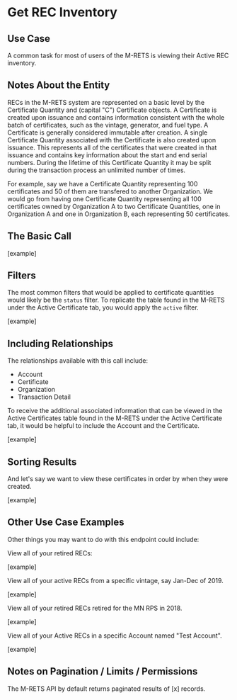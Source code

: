 # Get REC Inventory

## Use Case

A common task for most of users of the M-RETS is viewing their Active REC inventory. 

## Notes About the Entity

RECs in the M-RETS system are represented on a basic level by the Certificate Quantity and (capital "C") Certificate objects. A Certificate is created upon issuance and contains information consistent with the whole batch of certificates, such as the vintage, generator, and fuel type. A Certificate is generally considered immutable after creation. A single Certificate Quantity associated with the Certificate is also created upon issuance. This represents all of the certificates that were created in that issuance and contains key information about the start and end serial numbers. During the lifetime of this Certificate Quantity it may be split during the transaction process an unlimited number of times. 

For example, say we have a Certificate Quantity representing 100 certificates and 50 of them are transfered to another Organization. We would go from having one Certificate Quantity representing all 100 certificates owned by Organization A to two Certificate Quantities, one in Organization A and one in Organization B, each representing 50 certificates. 

## The Basic Call

[example]


## Filters

The most common filters that would be applied to certificate quantities would likely be the `status` filter. To replicate the table found in the M-RETS under the Active Certificate tab, you would apply the `active` filter.

[example]

## Including Relationships

The relationships available with this call include:

* Account
* Certificate
* Organization
* Transaction Detail

To receive the additional associated information that can be viewed in the Active Certificates table found in the M-RETS under the Active Certificate tab, it would be helpful to include the Account and the Certificate.

[example]

## Sorting Results

And let's say we want to view these certificates in order by when they were created.

[example]


## Other Use Case Examples

Other things you may want to do with this endpoint could include:

View all of your retired RECs:

[example]

View all of your active RECs from a specific vintage, say Jan-Dec of 2019.

[example]

View all of your retired RECs retired for the MN RPS in 2018.  

[example]

View all of your Active RECs in a specific Account named "Test Account".

[example]


## Notes on Pagination / Limits / Permissions

The M-RETS API by default returns paginated results of [x] records.

 

